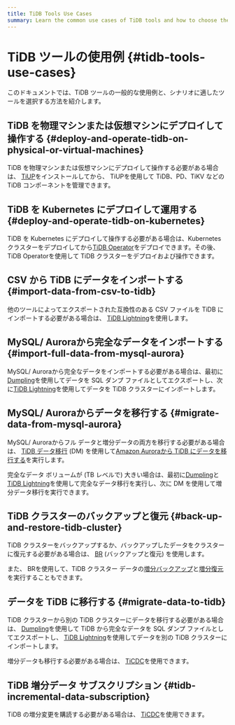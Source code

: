 ```yaml
---
title: TiDB Tools Use Cases
summary: Learn the common use cases of TiDB tools and how to choose the tools.
---
```


# TiDB ツールの使用例 {#tidb-tools-use-cases}

このドキュメントでは、TiDB ツールの一般的な使用例と、シナリオに適したツールを選択する方法を紹介します。

## TiDB を物理マシンまたは仮想マシンにデプロイして操作する {#deploy-and-operate-tidb-on-physical-or-virtual-machines}

TiDB を物理マシンまたは仮想マシンにデプロイして操作する必要がある場合は、 [TiUP](/tiup/tiup-overview.md)をインストールしてから、 TiUPを使用して TiDB、PD、TiKV などの TiDB コンポーネントを管理できます。

## TiDB を Kubernetes にデプロイして運用する {#deploy-and-operate-tidb-on-kubernetes}

TiDB を Kubernetes にデプロイして操作する必要がある場合は、Kubernetes クラスターをデプロイしてから[TiDB Operator](https://docs.pingcap.com/tidb-in-kubernetes/stable)をデプロイできます。その後、 TiDB Operatorを使用して TiDB クラスターをデプロイおよび操作できます。

## CSV から TiDB にデータをインポートする {#import-data-from-csv-to-tidb}

他のツールによってエクスポートされた互換性のある CSV ファイルを TiDB にインポートする必要がある場合は、 [TiDB Lightning](/tidb-lightning/migrate-from-csv-using-tidb-lightning.md)を使用します。

## MySQL/ Auroraから完全なデータをインポートする {#import-full-data-from-mysql-aurora}

MySQL/ Auroraから完全なデータをインポートする必要がある場合は、最初に[Dumpling](/dumpling-overview.md)を使用してデータを SQL ダンプ ファイルとしてエクスポートし、次に[TiDB Lightning](/tidb-lightning/tidb-lightning-overview.md)を使用してデータを TiDB クラスターにインポートします。

## MySQL/ Auroraからデータを移行する {#migrate-data-from-mysql-aurora}

MySQL/ Auroraからフル データと増分データの両方を移行する必要がある場合は、 [TiDB データ移行](/dm/dm-overview.md) (DM) を使用して[Amazon Auroraから TiDB にデータを移行する](/migrate-aurora-to-tidb.md)を実行します。

完全なデータ ボリュームが (TB レベルで) 大きい場合は、最初に[Dumpling](/dumpling-overview.md)と[TiDB Lightning](/tidb-lightning/tidb-lightning-overview.md)を使用して完全なデータ移行を実行し、次に DM を使用して増分データ移行を実行できます。

## TiDB クラスターのバックアップと復元 {#back-up-and-restore-tidb-cluster}

TiDB クラスターをバックアップするか、バックアップしたデータをクラスターに復元する必要がある場合は、 [BR](/br/backup-and-restore-overview.md) (バックアップと復元) を使用します。

また、 BRを使用して、TiDB クラスター データの[増分バックアップ](/br/br-incremental-guide.md#back-up-incremental-data)と[増分復元](/br/br-incremental-guide.md#restore-incremental-data)を実行することもできます。

## データを TiDB に移行する {#migrate-data-to-tidb}

TiDB クラスターから別の TiDB クラスターにデータを移行する必要がある場合は、 [Dumpling](/dumpling-overview.md)を使用して TiDB から完全なデータを SQL ダンプ ファイルとしてエクスポートし、 [TiDB Lightning](/tidb-lightning/tidb-lightning-overview.md)を使用してデータを別の TiDB クラスターにインポートします。

増分データも移行する必要がある場合は、 [TiCDC](/ticdc/ticdc-overview.md)を使用できます。

## TiDB 増分データ サブスクリプション {#tidb-incremental-data-subscription}

TiDB の増分変更を購読する必要がある場合は、 [TiCDC](/ticdc/ticdc-overview.md)を使用できます。
